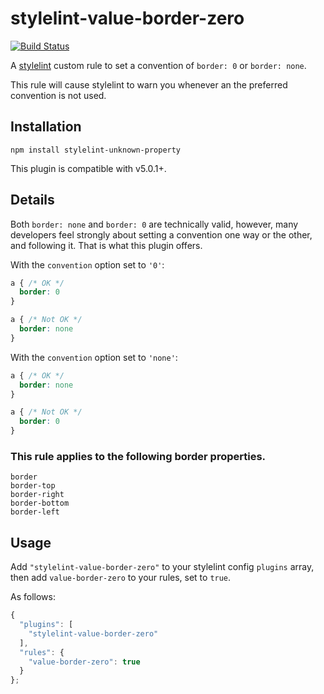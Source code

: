 # stylelint-value-border-zero

[![Build Status](https://travis-ci.org/timothyneiljohnson/stylelint-value-border-zero.svg)](https://travis-ci.org/timothyneiljohnson/stylelint-value-border-zero)

A [stylelint](https://github.com/stylelint/stylelint) custom rule to set a convention of `border: 0` or `border: none`.

This rule will cause stylelint to warn you whenever an the preferred convention is not used.

## Installation

```
npm install stylelint-unknown-property
```

This plugin is compatible with v5.0.1+.

## Details

Both `border: none` and `border: 0` are technically valid, however, many developers feel strongly about setting a convention one way or the other, and following it. That is what this plugin offers.

With the `convention` option set to `'0'`:

```css
a { /* OK */
  border: 0
}

a { /* Not OK */
  border: none
}
```

With the `convention` option set to `'none'`:
```css
a { /* OK */
  border: none
}

a { /* Not OK */
  border: 0
}
```

### This rule applies to the following border properties.

```
border
border-top
border-right
border-bottom
border-left
```

## Usage

Add `"stylelint-value-border-zero"` to your stylelint config `plugins` array, then add `value-border-zero` to your rules, set to `true`.

As follows:

```js
{
  "plugins": [
    "stylelint-value-border-zero"
  ],
  "rules": {
    "value-border-zero": true
  }
};
```
